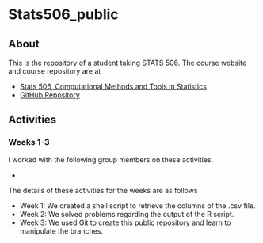 # Stats506_public

## About
This is the repository of a student taking STATS 506. The course website and course repository are at

- [Stats 506, Computational Methods and Tools in Statistics](https://jbhender.github.io/Stats506/F20/index.html)
- [GitHub Repository](https://github.com/jbhender/Stats506_F20)

## Activities

### Weeks 1-3

I worked with the following group members on these activities.

- []()

The details of these activities for the weeks are as follows

- Week 1: We created a shell script to retrieve the columns of the .csv file.
- Week 2: We solved problems regarding the output of the R script.
- Week 3: We used Git to create this public repository and learn to manipulate the branches.